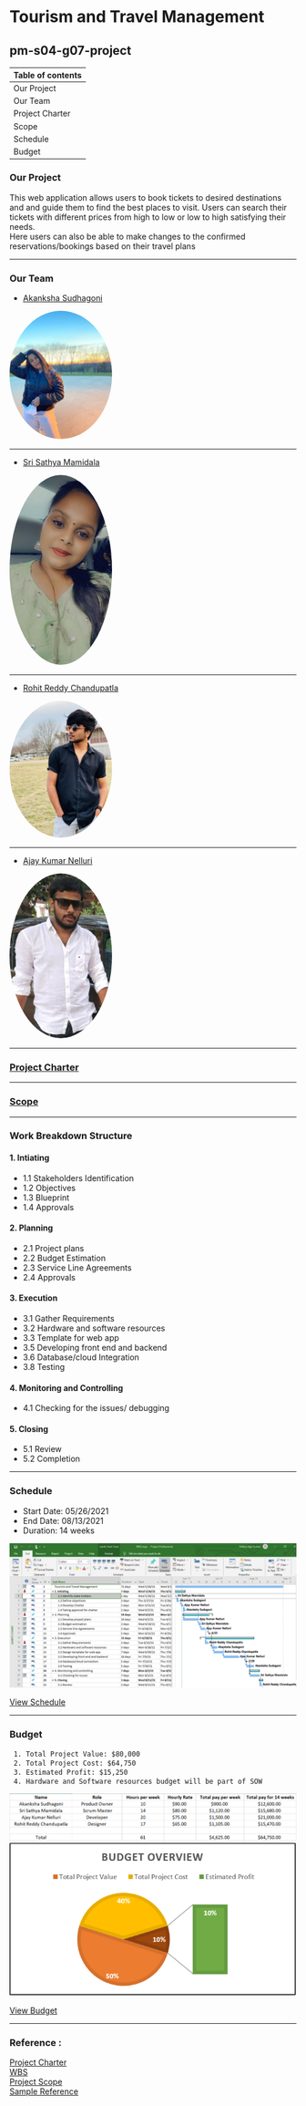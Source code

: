 # Tourism and Travel Management 
## pm-s04-g07-project

| Table of contents |
|-------------------|
| Our Project       |
| Our Team          |
| Project Charter   |
| Scope             |
| Schedule          |
| Budget            |

### Our Project 
<P> This web application allows users to book tickets to desired destinations and and guide them to find the best places to visit. Users can search their tickets with different prices from high to low or low to high satisfying their needs.<br/>
Here users can also be able to make changes to the confirmed reservations/bookings based on their travel plans</p>

---
### Our Team

  * [Akanksha Sudhagoni](https://github.com/S542046)  
  
  
  <img src="images/Akanksha.jpg" alt="drawing" width="180" style="border-radius:50%" /> <br/>
  
  ---


  * [Sri Sathya Mamidala](https://github.com/srisathyamamidala)
  

  <img src="images/sathya.jpeg" alt="drawing" width="180" style="border-radius:50%" />  <br/>
  
  ---


  * [Rohit Reddy Chandupatla](https://github.com/Rohitreddz)
  
   
   <img src="images/Rohit.jpg" alt="drawing" width="180" style="border-radius:50%" /> <br/>
   
   ---


  * [Ajay Kumar Nelluri](https://github.com/Ajay-Nelluri)
  

  <img src="images/Ajay.jfif" alt="drawing" width="180" style="border-radius:50%" /> <br/>
  
  ---

### [Project Charter](/scope/Charter.md)

---

### [Scope](https://github.com/Rohitreddz/pm-s04-g07-project/tree/main/scope) <br/>

---
### Work Breakdown Structure

#### 1. Intiating
* 1.1 Stakeholders Identification
* 1.2 Objectives
* 1.3 Blueprint
* 1.4 Approvals

#### 2. Planning
* 2.1 Project plans
* 2.2 Budget Estimation
* 2.3 Service Line Agreements
* 2.4 Approvals 

#### 3. Execution
* 3.1 Gather Requirements
* 3.2 Hardware and software resources
* 3.3 Template for web app
* 3.5 Developing front end and backend
* 3.6 Database/cloud Integration
* 3.8 Testing

#### 4. Monitoring and Controlling
* 4.1 Checking for the issues/ debugging

#### 5. Closing
* 5.1 Review
* 5.2 Completion

---

     
### Schedule

  * Start Date: 05/26/2021
  * End Date: 08/13/2021
  * Duration: 14 weeks
  
  <img src="/schedule/Updated.PNG" alt="Schedule1"/>
  
  [View Schedule](https://github.com/Rohitreddz/pm-s04-g07-project/tree/main/schedule)  
  
  ---
    
### Budget

     1. Total Project Value: $80,000 
     2. Total Project Cost: $64,750 
     3. Estimated Profit: $15,250 
     4. Hardware and Software resources budget will be part of SOW

<img src="/Budget/Budget.PNG" alt="Project Budget"/>

<img src="/Budget/Image.PNG" alt="Project Budget1"/>

[View Budget](https://github.com/Rohitreddz/pm-s04-g07-project/tree/main/Budget)

---

### Reference : 
[Project Charter](https://www.stakeholdermap.com/project-templates/sample-project-charter.html)<br/>
[WBS](https://www.workbreakdownstructure.com/)<br/>
[Project Scope](https://www.wrike.com/project-management-guide/faq/what-is-scope-in-project-management/)<br/>
[Sample Reference](https://www.tripoto.com/)<br/>


